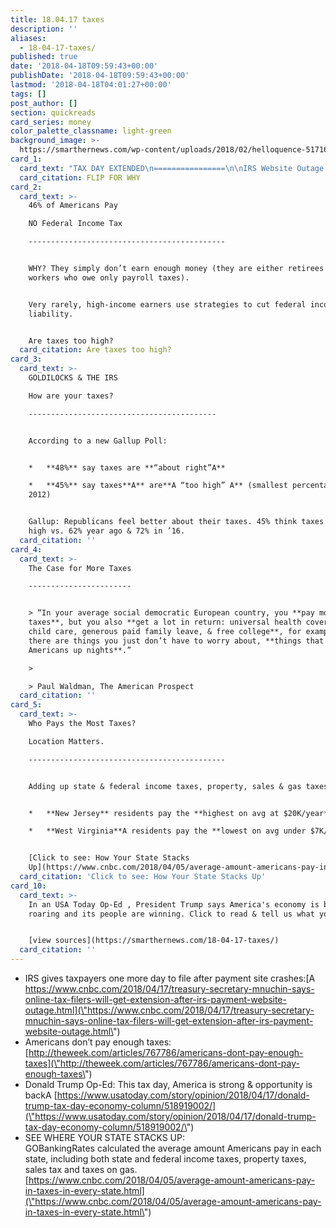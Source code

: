 ```yaml
---
title: 18.04.17 taxes
description: ''
aliases:
  - 18-04-17-taxes/
published: true
date: '2018-04-18T09:59:43+00:00'
publishDate: '2018-04-18T09:59:43+00:00'
lastmod: '2018-04-18T04:01:27+00:00'
tags: []
post_author: []
section: quickreads
card_series: money
color_palette_classname: light-green
background_image: >-
  https://smarthernews.com/wp-content/uploads/2018/02/helloquence-51716-unsplash-360x360.jpg
card_1:
  card_text: "TAX DAY EXTENDED\n================\n\nIRS Website Outage Means 1 More Day to File  \n\n----------------------------------------------\n\n> _a\x1CThis is the busiest tax day of the year & the IRS apologizes for the inconvenience this system issue caused for taxpayers.a\x1D_\n> \n> Meanwhile, nearly half of U.S.A **won’t pay any federal taxes** this year.\n\nFLIP FOR WHY"
  card_citation: FLIP FOR WHY
card_2:
  card_text: >-
    46% of Americans Pay  

    NO Federal Income Tax

    --------------------------------------------


    WHY? They simply don’t earn enough money (they are either retirees or
    workers who owe only payroll taxes).


    Very rarely, high-income earners use strategies to cut federal income tax
    liability.


    Are taxes too high?
  card_citation: Are taxes too high?
card_3:
  card_text: >-
    GOLDILOCKS & THE IRS  

    How are your taxes?

    ------------------------------------------


    According to a new Gallup Poll:


    *   **48%** say taxes are **“about right”A**

    *   **45%** say taxes**A** are**A “too high” A** (smallest percentage since
    2012)


    Gallup: Republicans feel better about their taxes. 45% think taxes are too
    high vs. 62% year ago & 72% in ’16.
  card_citation: ''
card_4:
  card_text: >-
    The Case for More Taxes

    -----------------------


    > “In your average social democratic European country, you **pay more
    taxes**, but you also **get a lot in return: universal health coverage, free
    child care, generous paid family leave, & free college**, for example …
    there are things you just don’t have to worry about, **things that keep us
    Americans up nights**.”

    > 

    > Paul Waldman, The American Prospect
  card_citation: ''
card_5:
  card_text: >-
    Who Pays the Most Taxes?  

    Location Matters.

    --------------------------------------------


    Adding up state & federal income taxes, property, sales & gas taxes…


    *   **New Jersey** residents pay the **highest on avg at $20K/year**

    *   **West Virginia**A residents pay the **lowest on avg under $7K/year**


    [Click to see: How Your State Stacks
    Up](https://www.cnbc.com/2018/04/05/average-amount-americans-pay-in-taxes-in-every-state.html)
  card_citation: 'Click to see: How Your State Stacks Up'
card_10:
  card_text: >-
    In an USA Today Op-Ed , President Trump says America's economy is back and
    roaring and its people are winning. Click to read & tell us what you think.


    [view sources](https://smarthernews.com/18-04-17-taxes/)
  card_citation: ''
---
```

*   IRS gives taxpayers one more day to file after payment site crashes:[A https://www.cnbc.com/2018/04/17/treasury-secretary-mnuchin-says-online-tax-filers-will-get-extension-after-irs-payment-website-outage.html](\"https://www.cnbc.com/2018/04/17/treasury-secretary-mnuchin-says-online-tax-filers-will-get-extension-after-irs-payment-website-outage.html\")
*   Americans don’t pay enough taxes: [http://theweek.com/articles/767786/americans-dont-pay-enough-taxes](\"http://theweek.com/articles/767786/americans-dont-pay-enough-taxes\")
*   Donald Trump Op-Ed: This tax day, America is strong & opportunity is backA [https://www.usatoday.com/story/opinion/2018/04/17/donald-trump-tax-day-economy-column/518919002/](\"https://www.usatoday.com/story/opinion/2018/04/17/donald-trump-tax-day-economy-column/518919002/\")
*   SEE WHERE YOUR STATE STACKS UP:  
    GOBankingRates calculated the average amount Americans pay in each state, including both state and federal income taxes, property taxes, sales tax and taxes on gas.  
    [https://www.cnbc.com/2018/04/05/average-amount-americans-pay-in-taxes-in-every-state.html](\"https://www.cnbc.com/2018/04/05/average-amount-americans-pay-in-taxes-in-every-state.html\")